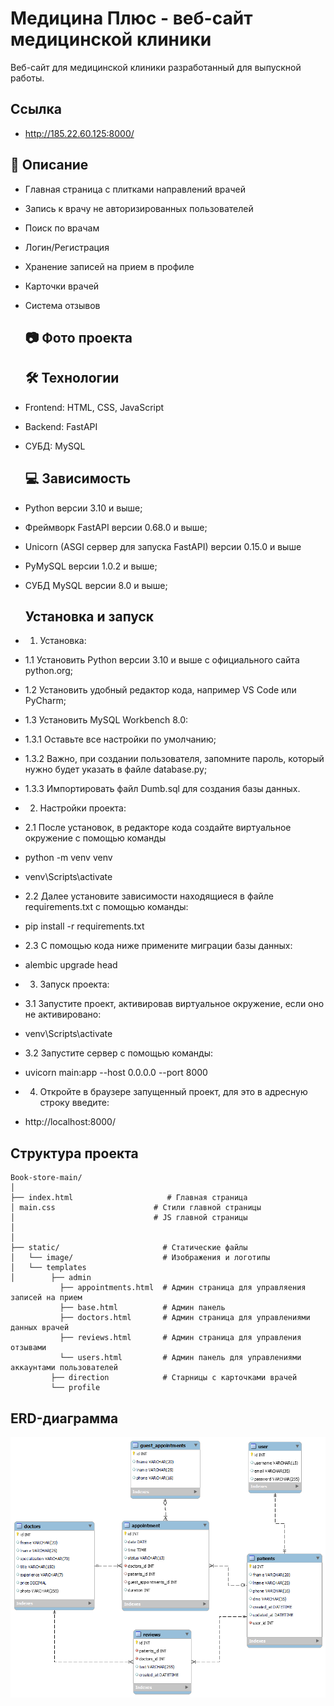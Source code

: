 # Медицина Плюс - веб-сайт медицинской клиники
Веб-сайт для медицинской клиники разработанный для выпускной работы.

## Ссылка

- http://185.22.60.125:8000/

## 📌 Описание

- Главная страница с плитками направлений врачей
- Запись к врачу не авторизированных пользователей
- Поиск по врачам 
- Логин/Регистрация 
- Хранение записей на прием в профиле
- Карточки врачей
- Система отзывов

  ## 📷 Фото проекта
  

  ## 🛠️ Технологии

- Frontend: HTML, CSS, JavaScript
- Backend: FastAPI
- СУБД: MySQL

  ## 💻 Зависимость

- Python версии 3.10 и выше;
- Фреймворк FastAPI версии 0.68.0 и выше;
- Unicorn (ASGI сервер для запуска FastAPI) версии 0.15.0 и выше
- PyMySQL версии 1.0.2 и выше;
- СУБД MySQL версии 8.0 и выше;

  ## Установка и запуск

- 1. Установка:
- 1.1 Установить Python версии 3.10 и выше с официального сайта python.org;
- 1.2 Установить удобный редактор кода, например VS Code или PyCharm;
- 1.3 Установить MySQL Workbench 8.0:
- 1.3.1 Оставьте все настройки по умолчанию;
- 1.3.2 Важно, при создании пользователя, запомните пароль, который нужно будет указать в файле database.py;
- 1.3.3 Импортировать файл Dumb.sql для создания базы данных.
- 2. Настройки проекта:
- 2.1 После установок, в редакторе кода создайте виртуальное окружение с помощью команды
- python -m venv venv
- venv\Scripts\activate
- 2.2 Далее установите зависимости находящиеся в файле requirements.txt с помощью команды:
- pip install -r requirements.txt
- 2.3 С помощью кода ниже примените миграции базы данных:
- alembic upgrade head
- 3. Запуск проекта:
- 3.1 Запустите проект, активировав виртуальное окружение, если оно не активировано:
- venv\Scripts\activate
- 3.2 Запустите сервер с помощью команды:
- uvicorn main:app --host 0.0.0.0 --port 8000
- 4. Откройте в браузере запущенный проект, для это в адресную строку введите:
- http://localhost:8000/

## Структура проекта

```
Book-store-main/
│
├── index.html                     # Главная страница
│ main.css                      # Стили главной страницы
│                               # JS главной страницы
│                   
│
├── static/                       # Статические файлы
│   └── image/                    # Изображения и логотипы
│   └── templates
│        ├── admin
           ├── appointments.html  # Админ страница для управляения записей на прием
           ├── base.html          # Админ панель
           ├── doctors.html       # Админ страница для управлениями данных врачей
           ├── reviews.html       # Админ страница для управления отзывами
           └── users.html         # Админ панель для управлениями аккаунтами пользователей
         ├── direction            # Старницы с карточками врачей
         └── profile

```

## ERD-диаграмма 

![ERD](https://github.com/lisitsya567/image_1/blob/main/bd%20m%2B.png)
